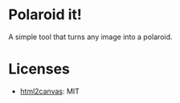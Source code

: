# Polaroid it!
A simple tool that turns any image into a polaroid.

# Licenses
- [html2canvas](https://html2canvas.hertzen.com/): MIT